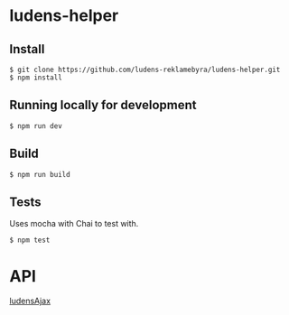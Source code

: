 # ludens-helper

## Install
```
$ git clone https://github.com/ludens-reklamebyra/ludens-helper.git
$ npm install
```
## Running locally for development
```
$ npm run dev
```
## Build
```
$ npm run build
```
## Tests
Uses mocha with Chai to test with.
```
$ npm test
```
# API

[ludensAjax](./src/helpers/ludensajax/ludensajax.md)
